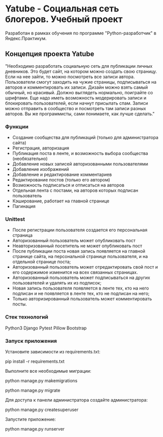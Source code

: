 # Yatube - Социальная сеть блогеров. Учебный проект

Разработан в рамках обучения по программе "Python-разработчик" в Яндекс.Практикум.

## Концепция проекта Yatube
"Необходимо разработать социальную сеть для публикации личных дневников. Это будет сайт, на котором можно создать свою страницу. Если на нее зайти, то можно посмотреть все записи автора. Пользователи смогут заходить на чужие страницы, подписываться на авторов и комментировать их записи. Дизайн можно взять самый обычный, но красивый. Должно выглядеть нормально, поиграйте со шрифтами. Еще надо иметь возможность модерировать записи и блокировать пользователей, если начнут присылать спам. Записи можно отправить в сообщество и посмотреть там записи разных авторов. Вы же программисты, сами понимаете, как лучше сделать."

### Функции
* Создание сообщества для публикаций (только для администратора сайта)
* Регистрация, авторизация
* Публикация поста в ленте, и возможность выбора сообщества (необязательно)
* Добавление новых записей авторизованными пользователями
* Добавление изображений
* Добавление и редактирование комментариев
* Редактирование постов (только его автором)
* Возможность подписаться и отписаться на авторов
* Отдельная лента с постами, на авторов которых подписан пользователь
* Кэширование, работает на главной странице
* Пагинация

### Unittest
* После регистрации пользователя создается его персональная страница
* Авторизованный пользователь может опубликовать пост
* Неавторизованный посетитель не может опубликовать пост
* После публикации поста новая запись появляется на главной странице сайта, на персональной странице пользователя, и на отдельной странице поста;
* Авторизованный пользователь может отредактировать свой пост и его содержимое изменится на всех связанных страницах.
* Авторизованный пользователь может подписываться на других пользователей и удалять их из подписок;
* Новая запись пользователя появляется в ленте тех, кто на него подписан и не появляется в ленте тех, кто не подписан на него;
* Только авторизированный пользователь может комментировать посты.

### Стек технологий
Python3 Django Pytest Pillow Bootstrap

### Запуск приложения
Установите зависимости из requirements.txt:

pip install -r requirements.txt

Выполните все необходимые миграции:

python manage.py makemigrations

python manage.py migrate

Для доступа к панели администратора создайте администратора:

python manage.py createsuperuser

Запустите приложение:

python manage.py runserver
